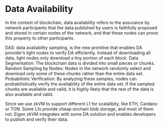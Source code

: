 # Data Availability

In the context of blockchain, data availability refers to the assurance by network participants that the data published by users is faithfully proposed and stored in certain nodes of the network, and that these nodes can prove this property to other participants.

DAS: data availability sampling, is the new primitive that enables DA provider’s light nodes to verify DA efficiently. Instead of downloading all data, light nodes only download a tiny portion of each block.
Data Segmentation: The blockchain data is divided into small pieces or chunks.
Random Sampling by Nodes: Nodes in the network randomly select and download only some of these chunks rather than the entire data set.
Probabilistic Verification: By analyzing these samples, nodes can probabilistically verify the availability of the entire data set. If the sampled chunks are available and valid, it is highly likely that the rest of the data is also available and valid.

Since we use zkVM to support different L1 for scalalibity, like ETH, Cardano or TON. Some L1s provide cheap onchain blob storage, and most of them not. Eigen zkVM integrates with some DA solution and enables developers to publish and verify their data.



